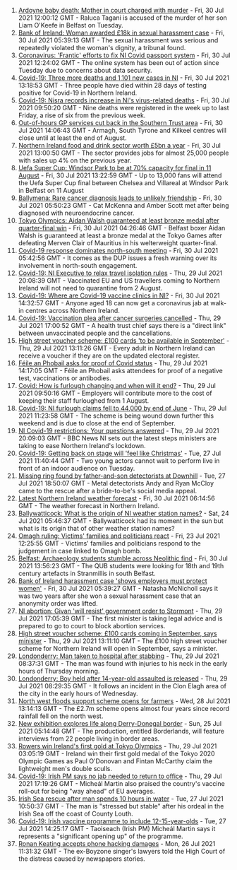 1. [Ardoyne baby death: Mother in court charged with murder](https://www.bbc.co.uk/news/uk-northern-ireland-58022828) - Fri, 30 Jul 2021 12:00:12 GMT - Raluca Tagani is accused of the murder of her son Liam O'Keefe in Belfast on Tuesday.
2. [Bank of Ireland: Woman awarded £18k in sexual harassment case](https://www.bbc.co.uk/news/uk-northern-ireland-58010751) - Fri, 30 Jul 2021 05:39:13 GMT - The sexual harassment was serious and repeatedly violated the woman's dignity, a tribunal found.
3. [Coronavirus: 'Frantic' efforts to fix NI Covid passport system](https://www.bbc.co.uk/news/uk-northern-ireland-58024225) - Fri, 30 Jul 2021 12:24:02 GMT - The online system has been out of action since Tuesday due to concerns about data security.
4. [Covid-19: Three more deaths and 1,101 new cases in NI](https://www.bbc.co.uk/news/uk-northern-ireland-58029407) - Fri, 30 Jul 2021 13:18:53 GMT - Three people have died within 28 days of testing positive for Covid-19 in Northern Ireland.
5. [Covid-19: Nisra records increase in NI's virus-related deaths](https://www.bbc.co.uk/news/uk-northern-ireland-58026022) - Fri, 30 Jul 2021 09:50:20 GMT - Nine deaths were registered in the week up to last Friday, a rise of six from the previous week.
6. [Out-of-hours GP services cut back in the Southern Trust area](https://www.bbc.co.uk/news/uk-northern-ireland-58025005) - Fri, 30 Jul 2021 14:06:43 GMT - Armagh, South Tyrone and Kilkeel centres will close until at least the end of August.
7. [Northern Ireland food and drink sector worth £5bn a year](https://www.bbc.co.uk/news/uk-northern-ireland-58029406) - Fri, 30 Jul 2021 13:00:50 GMT - The sector provides jobs for almost 25,000 people with sales up 4% on the previous year.
8. [Uefa Super Cup: Windsor Park to be at 70% capacity for final in 11 August](https://www.bbc.co.uk/sport/football/58029315) - Fri, 30 Jul 2021 13:22:59 GMT - Up to 13,000 fans will attend the Uefa Super Cup final between Chelsea and Villareal at Windsor Park in Belfast on 11 August
9. [Ballymena: Rare cancer diagnosis leads to unlikely friendship](https://www.bbc.co.uk/news/uk-northern-ireland-58017631) - Fri, 30 Jul 2021 05:50:23 GMT - Cat McKenna and Amber Scott met after being diagnosed with neuroendocrine cancer.
10. [Tokyo Olympics: Aidan Walsh guaranteed at least bronze medal after quarter-final win](https://www.bbc.co.uk/sport/olympics/58022299) - Fri, 30 Jul 2021 04:26:46 GMT - Belfast boxer Aidan Walsh is guaranteed at least a bronze medal at the Tokyo Games after defeating Merven Clair of Mauritius in his welterweight quarter-final.
11. [Covid-19 response dominates north-south meeting](https://www.bbc.co.uk/news/uk-northern-ireland-58020308) - Fri, 30 Jul 2021 05:42:56 GMT - It comes as the DUP issues a fresh warning over its involvement in north-south engagement.
12. [Covid-19: NI Executive to relax travel isolation rules](https://www.bbc.co.uk/news/uk-northern-ireland-58004816) - Thu, 29 Jul 2021 20:08:39 GMT - Vaccinated EU and US travellers coming to Northern Ireland will not need to quarantine from 2 August.
13. [Covid-19: Where are Covid-19 vaccine clinics in NI?](https://www.bbc.co.uk/news/uk-northern-ireland-57863840) - Fri, 30 Jul 2021 14:32:57 GMT - Anyone aged 18 can now get a coronavirus jab at walk-in centres across Northern Ireland.
14. [Covid-19: Vaccination plea after cancer surgeries cancelled](https://www.bbc.co.uk/news/uk-northern-ireland-58009128) - Thu, 29 Jul 2021 17:00:52 GMT - A health trust chief says there is a "direct link" between unvaccinated people and the cancellations.
15. [High street voucher scheme: £100 cards 'to be available in September'](https://www.bbc.co.uk/news/uk-northern-ireland-58012540) - Thu, 29 Jul 2021 13:11:26 GMT - Every adult in Northern Ireland can receive a voucher if they are on the updated electoral register.
16. [Féile an Phobail asks for proof of Covid status](https://www.bbc.co.uk/news/uk-northern-ireland-58016151) - Thu, 29 Jul 2021 14:17:05 GMT - Féile an Phobail asks attendees for proof of a negative test, vaccinations or antibodies.
17. [Covid: How is furlough changing and when will it end?](https://www.bbc.co.uk/news/explainers-52135342) - Thu, 29 Jul 2021 09:50:16 GMT - Employers will contribute more to the cost of keeping their staff furloughed from 1 August.
18. [Covid-19: NI furlough claims fell to 44,000 by end of June](https://www.bbc.co.uk/news/uk-northern-ireland-58009132) - Thu, 29 Jul 2021 11:23:58 GMT - The scheme is being wound down further this weekend and is due to close at the end of September.
19. [NI Covid-19 restrictions: Your questions answered](https://www.bbc.co.uk/news/uk-northern-ireland-54117810) - Thu, 29 Jul 2021 20:09:03 GMT - BBC News NI sets out the latest steps ministers are taking to ease Northern Ireland's lockdown.
20. [Covid-19: Getting back on stage will 'feel like Christmas'](https://www.bbc.co.uk/news/uk-northern-ireland-57983830) - Tue, 27 Jul 2021 11:40:44 GMT - Two young actors cannot wait to perform live in front of an indoor audience on Tuesday.
21. [Missing ring found by father-and-son detectorists at Downhill](https://www.bbc.co.uk/news/uk-northern-ireland-57975051) - Tue, 27 Jul 2021 18:50:07 GMT - Metal detectorists Andy and Ryan McCloy came to the rescue after a bride-to-be's social media appeal.
22. [Latest Northern Ireland weather forecast](https://www.bbc.co.uk/news/uk-northern-ireland-26018439) - Fri, 30 Jul 2021 06:14:56 GMT - The weather forecast in Northern Ireland.
23. [Ballywatticock: What is the origin of NI weather station names?](https://www.bbc.co.uk/news/uk-northern-ireland-57914914) - Sat, 24 Jul 2021 05:46:37 GMT - Ballywatticock had its moment in the sun but what is its origin that of other weather station names?
24. [Omagh ruling: Victims' families and politicians react](https://www.bbc.co.uk/news/uk-northern-ireland-57940348) - Fri, 23 Jul 2021 12:25:55 GMT - Victims' families and politicians respond to the judgement in case linked to Omagh bomb.
25. [Belfast: Archaeology students stumble across Neolithic find](https://www.bbc.co.uk/news/uk-england-cornwall-58030609) - Fri, 30 Jul 2021 13:56:23 GMT - The QUB students were looking for 18th and 19th century artefacts in Stranmillis in south Belfast.
26. [Bank of Ireland harassment case 'shows employers must protect women'](https://www.bbc.co.uk/news/uk-northern-ireland-58012546) - Fri, 30 Jul 2021 05:39:27 GMT - Natasha McNicholl says it was two years after she won a sexual harassment case that an anonymity order was lifted.
27. [NI abortion: Givan 'will resist' government order to Stormont](https://www.bbc.co.uk/news/uk-northern-ireland-58012543) - Thu, 29 Jul 2021 17:05:39 GMT - The first minister is taking legal advice and is prepared to go to court to block abortion services.
28. [High street voucher scheme: £100 cards coming in September, says minister](https://www.bbc.co.uk/news/uk-northern-ireland-58012541) - Thu, 29 Jul 2021 13:11:10 GMT - The £100 high street voucher scheme for Northern Ireland will open in September, says a minister.
29. [Londonderry: Man taken to hospital after stabbing](https://www.bbc.co.uk/news/uk-northern-ireland-foyle-west-58010383) - Thu, 29 Jul 2021 08:37:31 GMT - The man was found with injuries to his neck in the early hours of Thursday morning.
30. [Londonderry: Boy held after 14-year-old assaulted is released](https://www.bbc.co.uk/news/uk-northern-ireland-foyle-west-58010382) - Thu, 29 Jul 2021 08:29:35 GMT - It follows an incident in the Clon Elagh area of the city in the early hours of Wednesday.
31. [North west floods support scheme opens for farmers](https://www.bbc.co.uk/news/uk-northern-ireland-foyle-west-57994970) - Wed, 28 Jul 2021 13:14:13 GMT - The £2.7m scheme opens almost four years since record rainfall fell on the north west.
32. [New exhibition explores life along Derry-Donegal border](https://www.bbc.co.uk/news/uk-northern-ireland-foyle-west-57885075) - Sun, 25 Jul 2021 05:14:48 GMT - The production, entitled Borderlands, will feature interviews from 22 people living in border areas.
33. [Rowers win Ireland's first gold at Tokyo Olympics](https://www.bbc.co.uk/sport/olympics/58007573) - Thu, 29 Jul 2021 03:05:19 GMT - Ireland win their first gold medal of the Tokyo 2020 Olympic Games as Paul O'Donovan and Fintan McCarthy claim the lightweight men's double sculls.
34. [Covid-19: Irish PM says no jab needed to return to office](https://www.bbc.co.uk/news/world-europe-58012631) - Thu, 29 Jul 2021 17:19:26 GMT - Micheál Martin also praised the country's vaccine roll-out for being "way ahead" of EU averages.
35. [Irish Sea rescue after man spends 10 hours in water](https://www.bbc.co.uk/news/world-europe-57984521) - Tue, 27 Jul 2021 10:50:37 GMT - The man is "stressed but stable" after his ordeal in the Irish Sea off the coast of County Louth.
36. [Covid-19: Irish vaccine programme to include 12-15-year-olds](https://www.bbc.co.uk/news/world-europe-57984314) - Tue, 27 Jul 2021 14:25:17 GMT - Taoiseach (Irish PM) Micheál Martin says it represents a "significant opening up" of the programme.
37. [Ronan Keating accepts phone hacking damages](https://www.bbc.co.uk/news/entertainment-arts-57967494) - Mon, 26 Jul 2021 11:31:32 GMT - The ex-Boyzone singer's lawyers told the High Court of the distress caused by newspapers stories.
